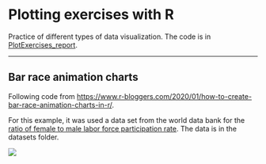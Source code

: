 Plotting exercises with R
================


Practice of different types of data visualization. The code is in [PlotExercises_report](https://github.com/acafonsosilva/PlotExercises_R/blob/main/PlotExercises_report.Rmd).

------------------------------------------------------------------------

## Bar race animation charts

Following code from
<https://www.r-bloggers.com/2020/01/how-to-create-bar-race-animation-charts-in-r/>.

For this example, it was used a data set from the world data bank for
the [ratio of female to male labor force participation
rate](https://databank.worldbank.org/source/gender-statistics/Type/TABLE/preview/on#).
The data is in the datasets folder.


<img src="outputs/gganim12.gif" style="display: block; margin: auto;" />
